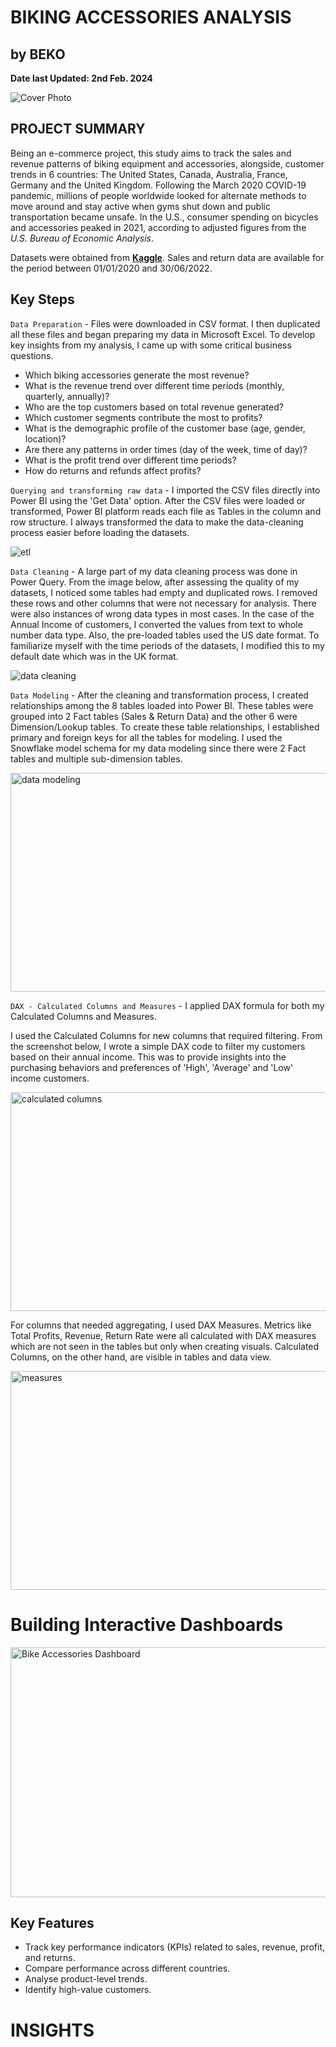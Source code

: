 # BIKING ACCESSORIES ANALYSIS
## by BEKO
**Date last Updated: 2nd Feb. 2024**

<img alt="Cover Photo" src="Images/Cover_photo.png">

## PROJECT SUMMARY
Being an e-commerce project, this study aims to track the sales and revenue patterns of biking equipment and accessories, alongside, customer trends in 6 countries: The United States, Canada, Australia, France, Germany and the United Kingdom. Following the March 2020 COVID-19 pandemic, millions of people worldwide looked for alternate methods to move around and stay active when gyms shut down and public transportation became unsafe. In the U.S., consumer spending on bicycles and accessories peaked in 2021, according to adjusted figures from the *U.S. Bureau of Economic Analysis*. 

Datasets were obtained from **[Kaggle](https://www.kaggle.com/datasets/algorismus/adventure-works-in-excel-tables/data)**. Sales and return data are available for the period between 01/01/2020 and 30/06/2022. 

## Key Steps
`Data Preparation` - Files were downloaded in CSV format. I then duplicated all these files and began preparing my data in Microsoft Excel. To develop key insights from my analysis, I came up with some critical business questions. 
- Which biking accessories generate the most revenue?
- What is the revenue trend over different time periods (monthly, quarterly, annually)?
- Who are the top customers based on total revenue generated?
- Which customer segments contribute the most to profits?
- What is the demographic profile of the customer base (age, gender, location)?
- Are there any patterns in order times (day of the week, time of day)?
- What is the profit trend over different time periods?
- How do returns and refunds affect profits?

`Querying and transforming raw data` - I imported the CSV files directly into Power BI using the 'Get Data' option. After the CSV files were loaded or transformed, Power BI platform reads each file as Tables in the column and row structure. I always transformed the data to make the data-cleaning process easier before loading the datasets. 

<img alt="etl" src="Images/ETL.png"> 

`Data Cleaning` - A large part of my data cleaning process was done in Power Query. From the image below, after assessing the quality of my datasets, I noticed some tables had empty and duplicated rows. I removed these rows and other columns that were not necessary for analysis. There were also instances of wrong data types in most cases. In the case of the Annual Income of customers, I converted the values from text to whole number data type. Also, the pre-loaded tables used the US date format. To familiarize myself with the time periods of the datasets, I modified this to my default date which was in the UK format.

<img alt="data cleaning" src="Images/data_cleaning.png">

`Data Modeling` - After the cleaning and transformation process, I created relationships among the 8 tables loaded into Power BI. These tables were grouped into 2 Fact tables (Sales & Return Data) and the other 6 were Dimension/Lookup tables. To create these table relationships, I established primary and foreign keys for all the tables for modeling. I used the Snowflake model schema for my data modeling since there were 2 Fact tables and multiple sub-dimension tables. 

<img alt="data modeling" src="Images/data_modeling.png" width="900" height="350">

`DAX - Calculated Columns and Measures` - I applied DAX formula for both my Calculated Columns and Measures. 

I used the Calculated Columns for new columns that required filtering. From the screenshot below, I wrote a simple DAX code to filter my customers based on their annual income. This was to provide insights into the purchasing behaviors and preferences of 'High', 'Average' and 'Low' income customers. 

<img alt="calculated columns" src="Images/CC.png" width="900" height="350">

For columns that needed aggregating, I used DAX Measures. Metrics like Total Profits, Revenue, Return Rate were all calculated with DAX measures which are not seen in the tables but only when creating visuals. Calculated Columns, on the other hand, are visible in tables and data view.

<img alt="measures" src="Images/Measures.png" width="900" height="350">


# Building Interactive Dashboards
<img alt="Bike Accessories Dashboard" src="Images/PBIDesktop_BikeAccessories.gif" width="800" height="400">

## Key Features

- Track key performance indicators (KPIs) related to sales, revenue, profit, and returns.
- Compare performance across different countries.
- Analyse product-level trends.
- Identify high-value customers.

# INSIGHTS

